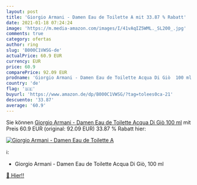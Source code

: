 ```yaml
---
layout: post
title: 'Giorgio Armani - Damen Eau de Toilette A mit 33.87 % Rabatt'
date: 2021-01-18 07:24:24
image: 'https://m.media-amazon.com/images/I/41vAqIZ5WML._SL200_.jpg'
comments: true
category: ofertas
author: ring
slug: 'B000C1VWSG-de'
actualPrice: 60.9 EUR
currency: EUR
price: 60.9
comparePrice: 92.09 EUR
prodname: 'Giorgio Armani - Damen Eau de Toilette Acqua Di Giò  100 ml'
country: 'de'
flag: '🇩🇪'
buyurl: 'https://www.amazon.de/dp/B000C1VWSG/?tag=tolees0ca-21'
descuento: '33.87'
average: '60.9'
---
```


Sie können [Giorgio Armani - Damen Eau de Toilette Acqua Di Giò  100 ml](https://www.amazon.de/dp/B000C1VWSG/?tag=tolees0ca-21) mit Preis 60.9 EUR (original: 92.09 EUR) 33.87 % Rabatt hier:

[![Giorgio Armani - Damen Eau de Toilette A](https://m.media-amazon.com/images/I/41vAqIZ5WML._SL200_.jpg)](https://www.amazon.de/dp/B000C1VWSG/?tag=tolees0ca-21)

ℹ️:

- Giorgio Armani - Damen Eau de Toilette Acqua Di Giò, 100 ml

[🛒 Hier!!](https://www.amazon.de/dp/B000C1VWSG/?tag=tolees0ca-21)
